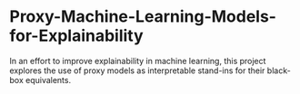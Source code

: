 # Proxy-Machine-Learning-Models-for-Explainability
In an effort to improve explainability in machine learning, this project explores the use of proxy models as interpretable stand-ins for their black-box equivalents. 
